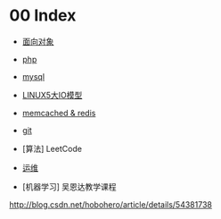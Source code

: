 # 00 Index


* [面向对象](/oop.md)

* [php](/oop.md)

* [mysql](/oop.md)

* [LINUX5大IO模型](/oop.md)

* [memcached & redis](/note-index.md)

* [git](git/index.md)
* [算法] LeetCode
* [运维](ops/index.md)
* [机器学习] 吴恩达教学课程


http://blog.csdn.net/hobohero/article/details/54381738
